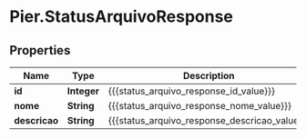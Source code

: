 # Pier.StatusArquivoResponse

## Properties
Name | Type | Description | Notes
------------ | ------------- | ------------- | -------------
**id** | **Integer** | {{{status_arquivo_response_id_value}}} | [optional] 
**nome** | **String** | {{{status_arquivo_response_nome_value}}} | [optional] 
**descricao** | **String** | {{{status_arquivo_response_descricao_value}}} | [optional] 


